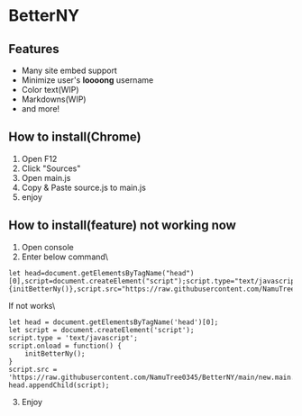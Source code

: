 # BetterNY
## Features
- Many site embed support
- Minimize user's **loooong** username
- Color text(WIP)
- Markdowns(WIP)
- and more!
## How to install(Chrome)
1. Open F12
2. Click "Sources"
3. Open main.js
4. Copy & Paste source.js to main.js
5. enjoy
## How to install(feature) not working now
1. Open console
2. Enter below command\

```
let head=document.getElementsByTagName("head")[0],script=document.createElement("script");script.type="text/javascript",script.onload=function(){initBetterNy()},script.src="https://raw.githubusercontent.com/NamuTree0345/BetterNY/main/new.main.js",head.appendChild(script);
```
If not works\
```
let head = document.getElementsByTagName('head')[0];
let script = document.createElement('script');
script.type = 'text/javascript';
script.onload = function() {
    initBetterNy();
}
script.src = 'https://raw.githubusercontent.com/NamuTree0345/BetterNY/main/new.main.js';
head.appendChild(script);
```
3. Enjoy
